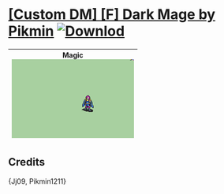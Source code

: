 # [\[Custom DM\] \[F\] Dark Mage by Pikmin](./) [![Downlod](https://img.shields.io/badge/Download--red?style=social&logo=github)](https://minhaskamal.github.io/DownGit/#/home?url=https://github.com/Klokinator/FE-Repo/tree/main/Battle%20Animations%2FMagi%20-%20Dark-Type%2F%5BCustom%20DM%5D%20%5BF%5D%20Dark%20Mage%20by%20Pikmin)

| <b>Magic</b><br/><img alt="Magic animation" src="./6.%20Magic/Magic.gif"/> |
| :---: |

## Credits

{Jj09, Pikmin1211}

